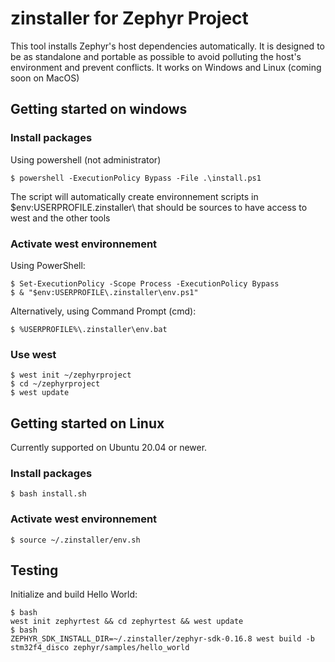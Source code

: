 # zinstaller for Zephyr Project
This tool installs Zephyr's host dependencies automatically.
It is designed to be as standalone and portable as possible to avoid polluting the host's environment and prevent conflicts. It works on Windows and Linux (coming soon on MacOS)

## Getting started on windows
### Install packages
Using powershell (not administrator)
```
$ powershell -ExecutionPolicy Bypass -File .\install.ps1
```
The script will automatically create environnement scripts in $env:USERPROFILE\.zinstaller\ that should be sources to have access to west and the other tools

### Activate west environnement
Using PowerShell:
```
$ Set-ExecutionPolicy -Scope Process -ExecutionPolicy Bypass
$ & "$env:USERPROFILE\.zinstaller\env.ps1"
```
Alternatively, using Command Prompt (cmd):
```
$ %USERPROFILE%\.zinstaller\env.bat
```
### Use west
```
$ west init ~/zephyrproject
$ cd ~/zephyrproject
$ west update
```

## Getting started on Linux
Currently supported on Ubuntu 20.04 or newer.
### Install packages
```
$ bash install.sh
```
### Activate west environnement
```
$ source ~/.zinstaller/env.sh
```

## Testing

Initialize and build Hello World:
```
$ bash
west init zephyrtest && cd zephyrtest && west update
$ bash
ZEPHYR_SDK_INSTALL_DIR=~/.zinstaller/zephyr-sdk-0.16.8 west build -b stm32f4_disco zephyr/samples/hello_world
```